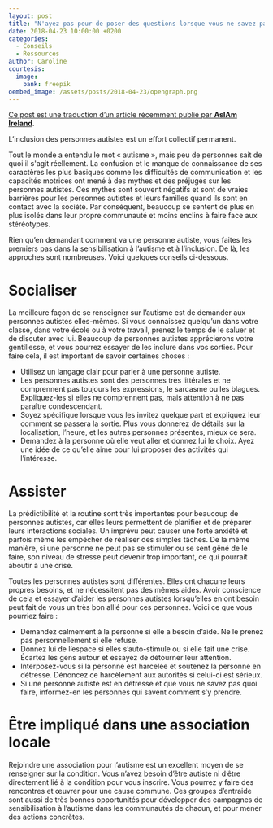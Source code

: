 ```yaml
---
layout: post
title: "N'ayez pas peur de poser des questions lorsque vous ne savez pas commment inclure les personnes autistes"
date: 2018-04-23 10:00:00 +0200
categories:
  - Conseils
  - Ressources
author: Caroline
courtesis:
  image:
    bank: freepik
oembed_image: /assets/posts/2018-04-23/opengraph.png
---
```


<amp-img class="center" width="640" height="376" src="{{ site.amp_img_cache_url }}/assets/posts/2018-04-23/opengraph.png" alt="N'ayez pas peur de poser des questions lorsque vous ne savez pas commment inclure les personnes autistes"></amp-img>

<div class="small"><a href="https://asiam.ie/check-in-ask">Ce post est une traduction d’un article récemment publié par <strong>AsIAm Ireland</strong></a>.</div>

L’inclusion des personnes autistes est un effort collectif permanent.

Tout le monde a entendu le mot «&nbsp;autisme&nbsp;», mais 
peu de personnes sait de quoi il s'agit réellement.
La confusion et le manque de connaissance de ses caractères les plus basiques 
comme les difficultés de communication et les capacités motrices ont mené à des mythes 
et des préjugés sur les personnes autistes. Ces mythes sont souvent négatifs et sont de 
vraies barrières pour les personnes autistes et leurs familles quand ils sont en 
contact avec la société. Par conséquent, beaucoup se sentent de plus en plus isolés 
dans leur propre communauté et moins  enclins à faire face aux stéréotypes.

Rien qu’en demandant comment va une personne autiste, vous faites les premiers pas dans 
la sensibilisation à l’autisme et à l’inclusion. De là, les approches sont nombreuses. 
Voici quelques conseils ci-dessous.

# Socialiser

La meilleure façon de se renseigner sur l’autisme est de demander aux personnes 
autistes elles-mêmes. Si vous connaissez quelqu’un dans votre classe, dans votre école 
ou à votre travail, prenez le temps de le saluer et de discuter avec lui. Beaucoup de 
personnes autistes apprécierons votre gentillesse, et vous pourrez essayer de les 
inclure dans vos sorties. Pour faire cela, il est important de savoir certaines 
choses&nbsp;:

 - Utilisez un langage clair pour parler à une personne autiste.
 - Les personnes autistes sont des personnes très littérales et ne comprennent pas 
toujours les expressions, le sarcasme ou les blagues. Expliquez-les si elles ne 
comprennent pas, mais attention à ne pas paraître condescendant.
 - Soyez spécifique lorsque vous les invitez quelque part et expliquez leur comment se 
passera la sortie. Plus vous donnerez de détails sur la localisation, l’heure, et les 
autres personnes présentes, mieux ce sera.
 - Demandez à la personne où elle veut aller et donnez lui le choix. Ayez une idée de 
ce qu’elle aime pour lui proposer des activités qui l’intéresse.

# Assister

La prédictibilité et la routine sont très importantes pour beaucoup de personnes 
autistes, car elles leurs permettent de planifier et de préparer leurs interactions 
sociales. Un imprévu peut causer une forte anxiété et parfois même les empêcher de 
réaliser des simples tâches. De la même manière, si une personne ne peut pas se 
stimuler ou se sent gêné de le faire, son niveau de stresse peut devenir trop 
important, ce qui pourrait aboutir à une crise.

Toutes les personnes autistes sont différentes. Elles ont chacune leurs propres 
besoins, et ne nécessitent pas des mêmes aides. Avoir conscience de cela et essayer 
d’aider les personnes autistes lorsqu’elles en ont besoin peut fait de vous un très bon 
allié pour ces personnes. Voici ce que vous pourriez faire&nbsp;:

 - Demandez calmement à la personne si elle a besoin d’aide. Ne le prenez pas 
personnellement si elle refuse.
 - Donnez lui de l’espace si elles s’auto-stimule ou si elle fait une crise. Écartez 
les gens autour et essayez de détourner leur attention.
 - Interposez-vous si la personne est harcelée et soutenez la personne en détresse. 
Dénoncez ce harcèlement aux autorités si celui-ci est sérieux.
 - Si une personne autiste est en détresse et que vous ne savez pas quoi faire, 
informez-en les personnes qui savent comment s’y prendre.

# Être impliqué dans une association locale

Rejoindre une association pour l’autisme est un excellent moyen de se renseigner sur la 
condition. Vous n’avez besoin d’être autiste ni d’être directement lié à la condition 
pour vous inscrire. Vous pourrez y faire des rencontres et œuvrer pour une cause 
commune. Ces groupes d’entraide sont aussi de très bonnes opportunités pour développer 
des campagnes de sensibilisation à l’autisme dans les communautés de chacun, et pour 
mener des actions concrètes.


